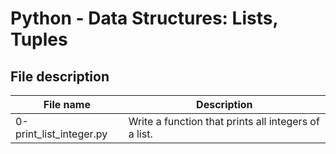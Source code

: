 # Python - Data Structures: Lists, Tuples

## File description

| File name               | Description                                          |
| ----------------------- | ---------------------------------------------------- |
| 0-print_list_integer.py | Write a function that prints all integers of a list. |

